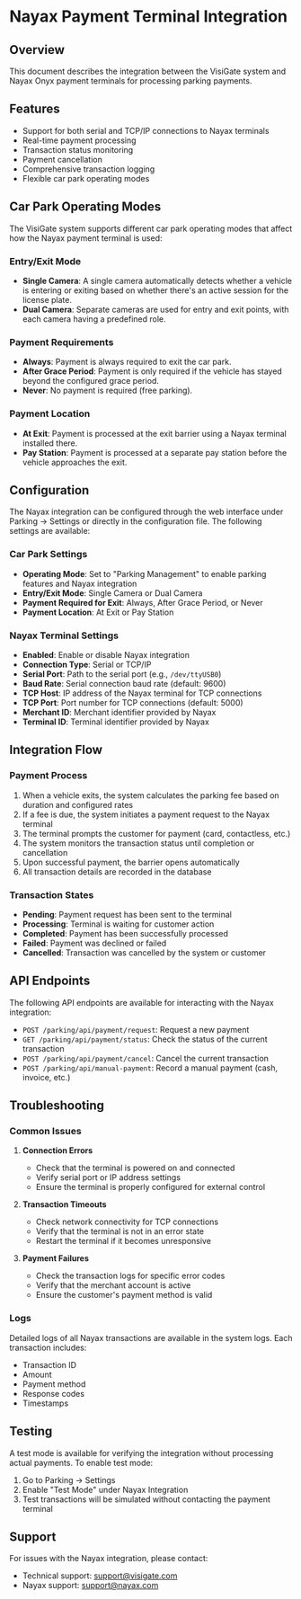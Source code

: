# Nayax Payment Terminal Integration

## Overview

This document describes the integration between the VisiGate system and Nayax Onyx payment terminals for processing parking payments.

## Features

- Support for both serial and TCP/IP connections to Nayax terminals
- Real-time payment processing
- Transaction status monitoring
- Payment cancellation
- Comprehensive transaction logging
- Flexible car park operating modes

## Car Park Operating Modes

The VisiGate system supports different car park operating modes that affect how the Nayax payment terminal is used:

### Entry/Exit Mode

- **Single Camera**: A single camera automatically detects whether a vehicle is entering or exiting based on whether there's an active session for the license plate.
- **Dual Camera**: Separate cameras are used for entry and exit points, with each camera having a predefined role.

### Payment Requirements

- **Always**: Payment is always required to exit the car park.
- **After Grace Period**: Payment is only required if the vehicle has stayed beyond the configured grace period.
- **Never**: No payment is required (free parking).

### Payment Location

- **At Exit**: Payment is processed at the exit barrier using a Nayax terminal installed there.
- **Pay Station**: Payment is processed at a separate pay station before the vehicle approaches the exit.

## Configuration

The Nayax integration can be configured through the web interface under Parking → Settings or directly in the configuration file. The following settings are available:

### Car Park Settings

- **Operating Mode**: Set to "Parking Management" to enable parking features and Nayax integration
- **Entry/Exit Mode**: Single Camera or Dual Camera
- **Payment Required for Exit**: Always, After Grace Period, or Never
- **Payment Location**: At Exit or Pay Station

### Nayax Terminal Settings

- **Enabled**: Enable or disable Nayax integration
- **Connection Type**: Serial or TCP/IP
- **Serial Port**: Path to the serial port (e.g., `/dev/ttyUSB0`)
- **Baud Rate**: Serial connection baud rate (default: 9600)
- **TCP Host**: IP address of the Nayax terminal for TCP connections
- **TCP Port**: Port number for TCP connections (default: 5000)
- **Merchant ID**: Merchant identifier provided by Nayax
- **Terminal ID**: Terminal identifier provided by Nayax

## Integration Flow

### Payment Process

1. When a vehicle exits, the system calculates the parking fee based on duration and configured rates
2. If a fee is due, the system initiates a payment request to the Nayax terminal
3. The terminal prompts the customer for payment (card, contactless, etc.)
4. The system monitors the transaction status until completion or cancellation
5. Upon successful payment, the barrier opens automatically
6. All transaction details are recorded in the database

### Transaction States

- **Pending**: Payment request has been sent to the terminal
- **Processing**: Terminal is waiting for customer action
- **Completed**: Payment has been successfully processed
- **Failed**: Payment was declined or failed
- **Cancelled**: Transaction was cancelled by the system or customer

## API Endpoints

The following API endpoints are available for interacting with the Nayax integration:

- `POST /parking/api/payment/request`: Request a new payment
- `GET /parking/api/payment/status`: Check the status of the current transaction
- `POST /parking/api/payment/cancel`: Cancel the current transaction
- `POST /parking/api/manual-payment`: Record a manual payment (cash, invoice, etc.)

## Troubleshooting

### Common Issues

1. **Connection Errors**
   - Check that the terminal is powered on and connected
   - Verify serial port or IP address settings
   - Ensure the terminal is properly configured for external control

2. **Transaction Timeouts**
   - Check network connectivity for TCP connections
   - Verify that the terminal is not in an error state
   - Restart the terminal if it becomes unresponsive

3. **Payment Failures**
   - Check the transaction logs for specific error codes
   - Verify that the merchant account is active
   - Ensure the customer's payment method is valid

### Logs

Detailed logs of all Nayax transactions are available in the system logs. Each transaction includes:

- Transaction ID
- Amount
- Payment method
- Response codes
- Timestamps

## Testing

A test mode is available for verifying the integration without processing actual payments. To enable test mode:

1. Go to Parking → Settings
2. Enable "Test Mode" under Nayax Integration
3. Test transactions will be simulated without contacting the payment terminal

## Support

For issues with the Nayax integration, please contact:

- Technical support: support@visigate.com
- Nayax support: support@nayax.com
